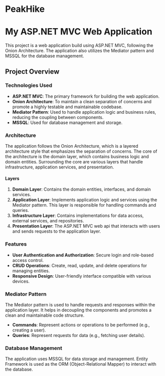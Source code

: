# PeakHike
# My ASP.NET MVC Web Application

This project is a web application build using ASP.NET MVC, following the Onion Architecture. The application also utilizes the Mediator pattern and MSSQL for the database management.

## Project Overview

### Technologies Used

- **ASP.NET MVC**: The primary framework for building the web application.
- **Onion Architecture**: To maintain a clean separation of concerns and promote a highly testable and maintainable codebase.
- **Mediator Pattern**: Used to handle application logic and business rules, reducing the coupling between components.
- **MSSQL**: Used for database management and storage.

### Architecture

The application follows the Onion Architecture, which is a layered architecture style that emphasizes the separation of concerns. The core of the architecture is the domain layer, which contains business logic and domain entities. Surrounding the core are various layers that handle infrastructure, application services, and presentation.

#### Layers

1. **Domain Layer**: Contains the domain entities, interfaces, and domain services.
2. **Application Layer**: Implements application logic and services using the Mediator pattern. This layer is responsible for handling commands and queries.
3. **Infrastructure Layer**: Contains implementations for data access, external services, and repositories.
4. **Presentation Layer**: The ASP.NET MVC web api that interacts with users and sends requests to the application layer.

### Features

- **User Authentication and Authorization**: Secure login and role-based access control.
- **CRUD Operations**: Create, read, update, and delete operations for managing entities.
- **Responsive Design**: User-friendly interface compatible with various devices.

### Mediator Pattern

The Mediator pattern is used to handle requests and responses within the application layer. It helps in decoupling the components and promotes a clean and maintainable code structure.

- **Commands**: Represent actions or operations to be performed (e.g., creating a user).
- **Queries**: Represent requests for data (e.g., fetching user details).

### Database Management

The application uses MSSQL for data storage and management. Entity Framework is used as the ORM (Object-Relational Mapper) to interact with the database.
